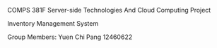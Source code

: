 COMPS 381F Server-side Technologies And Cloud Computing Project

Inventory Management System

Group Members:
Yuen Chi Pang 12460622